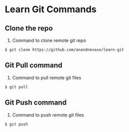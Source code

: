 # Learn Git Commands

## Clone the repo
1. Command to clone remote git repo
```shell
$ git clone https://github.com/anandnevase/learn-git
```

## Git Pull command
1. Command to pull remote git files
```shell
$ git pull
```

## Git Push command
1. Command to push remote git files
```shell
$ git push
```